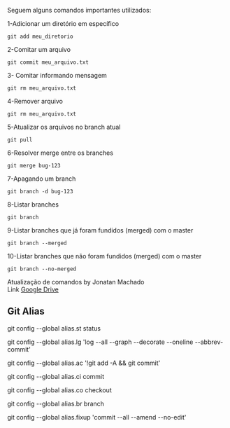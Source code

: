 Seguem alguns comandos importantes utilizados: 

1-Adicionar um diretório em específico

	git add meu_diretorio
  
2-Comitar um arquivo

	git commit meu_arquivo.txt
  
3- Comitar informando mensagem

	git rm meu_arquivo.txt
  
4-Remover arquivo

	git rm meu_arquivo.txt
  
5-Atualizar os arquivos no branch atual

	git pull
  
6-Resolver merge entre os branches

	git merge bug-123
  
7-Apagando um branch

	git branch -d bug-123
  
8-Listar branches

	git branch

9-Listar branches que já foram fundidos (merged) com o master

	git branch --merged
  
10-Listar branches que não foram fundidos (merged) com o master

	git branch --no-merged
	
Atualização de comandos by Jonatan Machado	
Link [Google Drive](https://docs.google.com/document/d/1PPaDeL7wzb-jLWAceqKiSQCwBzD9ILY4A6Bs3dIxLuI/edit?usp=sharing)
## Git Alias

git config --global alias.st status

git config --global alias.lg 'log --all --graph --decorate --oneline --abbrev-commit'

git config --global alias.ac '!git add -A && git commit'

git config --global alias.ci commit

git config --global alias.co checkout

git config --global alias.br branch

git config --global alias.fixup 'commit --all --amend --no-edit'
